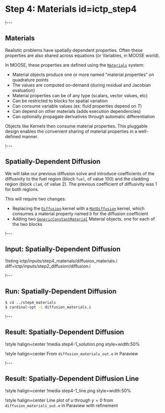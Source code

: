 # Step 4: Materials id=ictp_step4

!---

## Materials

Realistic problems have spatially dependent properties. Often these properties are also shared across equations (or Variables, in MOOSE world).

In MOOSE, these properties are defined using the [`Materials`](Materials/index.md) system:

- Material objects produce one or more named "material properties" on quadrature points
- The values are computed on-demand (during residual and Jacobian evaluation)
- Material properties can be of any type (scalars, vector values, etc)
- Can be restricted to blocks for spatial variation
- Can consume variable values (ex: fluid properties depend on $T$)
- Can depend on other materials (adds execution dependencies)
- Can optionally propagate derivatives through automatic differentiation

Objects like Kernels then consume material properties. This pluggable design enables the convenient sharing of material properties in a well-defined manner.

!---

## Spatially-Dependent Diffusion

We will take our previous diffusion solve and introduce coefficients of the diffusivity to the fuel region (block `fuel`, of value $100$) and the cladding region (block `clad`, of value $2$). The previous coefficient of diffusivity was $1$ for both regions.

This will require two changes:

- Replacing the [`Diffusion`](Diffusion.md) kernel with a [`MatDiffusion`](MatDiffusion.md) kernel, which consumes a material property named `D` for the diffusion coefficient
- Adding two [`GenericConstantMaterial`](GenericConstantMaterial.md) Material objects, one for each of the two blocks

!---

## Input: Spatially-Dependent Diffusion

!listing ictp/inputs/step4_materials/diffusion_materials.i diff=ictp/inputs/step2_diffusion/diffusion.i

!---

## Run: Spatially-Dependent Diffusion

```bash
$ cd ../step4_materials
$ cardinal-opt -i diffusion_materials.i
```

!---

## Result: Spatially-Dependent Diffusion

!style halign=center
!media step4-1_solution.png style=width:50%

!style halign=center
From `diffusion_materials_out.e` in Paraview

!---

## Result: Spatially-Dependent Diffusion Line

!style halign=center
!media step4-1_line.png style=width:50%

!style halign=center
Line plot of $u$ through $y = 0$ from `diffusion_materials_out.e` in Paraview with refinement
